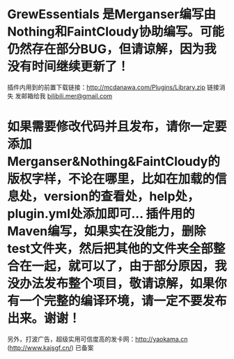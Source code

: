 # GrewEssentials 是Merganser编写由Nothing和FaintCloudy协助编写。可能仍然存在部分BUG，但请谅解，因为我没有时间继续更新了！
插件内用到的前置下载链接：http://mcdanawa.com/Plugins/Library.zip 链接消失 发邮箱给我 bilibili.mer@gmail.com
# 如果需要修改代码并且发布，请你一定要添加Merganser&Nothing&FaintCloudy的版权字样，不论在哪里，比如在加载的信息处，version的查看处，help处，plugin.yml处添加即可... 插件用的Maven编写，如果实在没能力，删除test文件夹，然后把其他的文件夹全部整合在一起，就可以了，由于部分原因，我没办法发布整个项目，敬请谅解，如果你有一个完整的编译环境，请一定不要发布出来。谢谢！
另外，打波广告，超级实用可信度高的发卡网：http://yaokama.cn (http://www.kajsgf.cn/) 已备案
